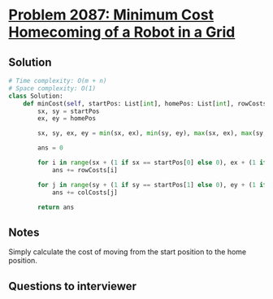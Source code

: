 # [Problem 2087: Minimum Cost Homecoming of a Robot in a Grid](https://leetcode.com/problems/minimum-cost-homecoming-of-a-robot-in-a-grid/)

## Solution

```py
# Time complexity: O(m + n)
# Space complexity: O(1)
class Solution:
    def minCost(self, startPos: List[int], homePos: List[int], rowCosts: List[int], colCosts: List[int]) -> int:
        sx, sy = startPos
        ex, ey = homePos

        sx, sy, ex, ey = min(sx, ex), min(sy, ey), max(sx, ex), max(sy, ey)

        ans = 0

        for i in range(sx + (1 if sx == startPos[0] else 0), ex + (1 if ex == homePos[0] else 0)):
            ans += rowCosts[i]

        for j in range(sy + (1 if sy == startPos[1] else 0), ey + (1 if ey == homePos[1] else 0)):
            ans += colCosts[j]

        return ans
```

## Notes

Simply calculate the cost of moving from the start position to the home position.

## Questions to interviewer
